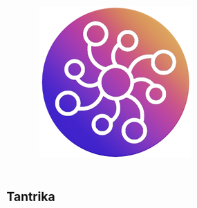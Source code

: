 <br/>
<p align='center'>
    <img src="./src/assets/logo_trans.png" width=350/>
</p>

<br/>

# Tantrika
